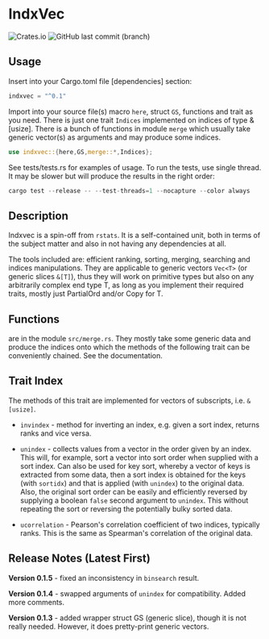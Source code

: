 # IndxVec

![Crates.io](https://img.shields.io/crates/v/indxvec?logo=rust) ![GitHub last commit (branch)](https://img.shields.io/github/last-commit/liborty/indxvec/HEAD?logo=github)  

## Usage

Insert into your Cargo.toml file [dependencies] section:

```rust
indxvec = "^0.1" 
```

Import into your source file(s) macro `here`, struct `GS`, functions and trait as you need. There is just one trait `Indices` implemented on indices of type &[usize]. There is a bunch of functions in module `merge` which usually take generic vector(s) as arguments and may produce some indices.

```rust
use indxvec::{here,GS,merge::*,Indices};
```

See tests/tests.rs for examples of usage. To run the tests, use single thread. It may be slower but will produce the results in the right order:

```rust
cargo test --release -- --test-threads=1 --nocapture --color always
```

## Description

Indxvec is a spin-off from `rstats`. It is a self-contained unit, both in terms of the subject matter and also in not having any dependencies at all.

The tools included are: efficient ranking, sorting, merging, searching and indices manipulations. They are  applicable to generic vectors `Vec<T>` (or generic slices `&[T]`), thus they will work on primitive types but also on any arbitrarily complex end type T, as long as you implement their required traits, mostly just PartialOrd and/or Copy for T.

## Functions

are in the module `src/merge.rs`. They mostly take some generic data and produce the indices onto which the methods of the following trait can be conveniently chained. See the documentation.

## Trait Index

The methods of this trait are implemented for vectors of subscripts, i.e. `&[usize]`.

* `invindex` - method for inverting an index, e.g. given a sort index, returns ranks and vice versa.

* `unindex` - collects values from a vector in the order given by an index. This will, for example, sort a vector into sort order when supplied with a sort index. Can also be used for key sort, whereby a vector of keys is extracted from some data, then a sort index is obtained for the keys (with `sortidx`) and that is applied (with `unindex`) to the original data. Also, the original sort order can be easily and efficiently reversed by supplying a boolean `false` second argument to `unindex`. This without repeating the sort or reversing the potentially bulky sorted data.

* `ucorrelation` - Pearson's correlation coefficient of two indices, typically ranks. This is the same as Spearman's correlation of the original data.

## Release Notes (Latest First)

**Version 0.1.5** - fixed an inconsistency in `binsearch` result.

**Version 0.1.4** - swapped arguments of `unindex` for compatibility. Added more comments.

**Version 0.1.3** - added wrapper struct GS (generic slice), though it is not really needed. However, it does pretty-print generic vectors.
